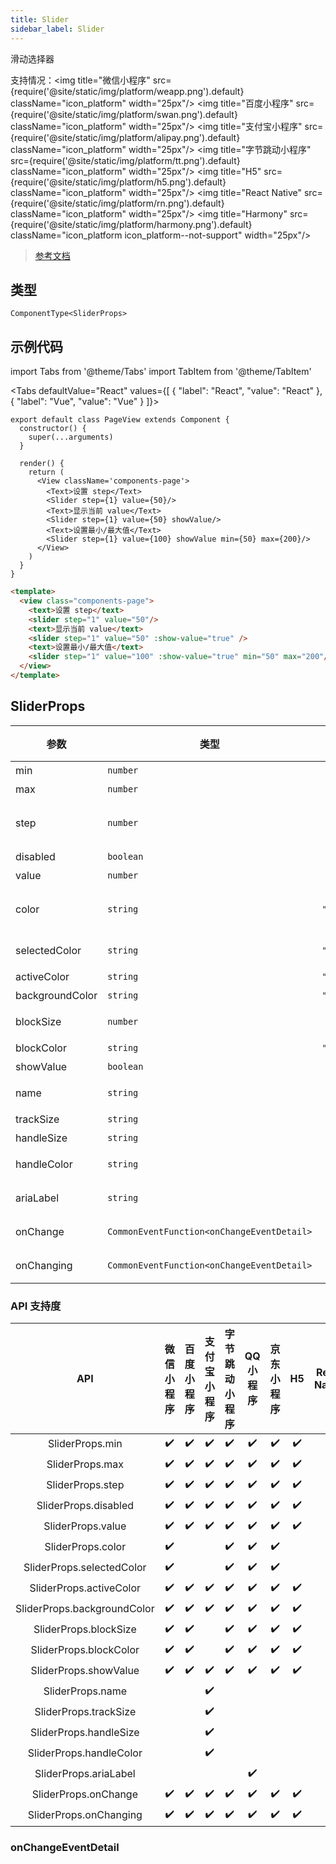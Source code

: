 ```yaml
---
title: Slider
sidebar_label: Slider
---
```


滑动选择器

支持情况：<img title="微信小程序" src={require('@site/static/img/platform/weapp.png').default} className="icon_platform" width="25px"/> <img title="百度小程序" src={require('@site/static/img/platform/swan.png').default} className="icon_platform" width="25px"/> <img title="支付宝小程序" src={require('@site/static/img/platform/alipay.png').default} className="icon_platform" width="25px"/> <img title="字节跳动小程序" src={require('@site/static/img/platform/tt.png').default} className="icon_platform" width="25px"/> <img title="H5" src={require('@site/static/img/platform/h5.png').default} className="icon_platform" width="25px"/> <img title="React Native" src={require('@site/static/img/platform/rn.png').default} className="icon_platform" width="25px"/> <img title="Harmony" src={require('@site/static/img/platform/harmony.png').default} className="icon_platform icon_platform--not-support" width="25px"/>

> [参考文档](https://developers.weixin.qq.com/miniprogram/dev/component/slider.html)

## 类型

```tsx
ComponentType<SliderProps>
```

## 示例代码

import Tabs from '@theme/Tabs'
import TabItem from '@theme/TabItem'

<Tabs
  defaultValue="React"
  values={[
  {
    "label": "React",
    "value": "React"
  },
  {
    "label": "Vue",
    "value": "Vue"
  }
]}>
<TabItem value="React">

```tsx
export default class PageView extends Component {
  constructor() {
    super(...arguments)
  }

  render() {
    return (
      <View className='components-page'>
        <Text>设置 step</Text>
        <Slider step={1} value={50}/>
        <Text>显示当前 value</Text>
        <Slider step={1} value={50} showValue/>
        <Text>设置最小/最大值</Text>
        <Slider step={1} value={100} showValue min={50} max={200}/>
      </View>
    )
  }
}
```
</TabItem>
<TabItem value="Vue">

```html
<template>
  <view class="components-page">
    <text>设置 step</text>
    <slider step="1" value="50"/>
    <text>显示当前 value</text>
    <slider step="1" value="50" :show-value="true" />
    <text>设置最小/最大值</text>
    <slider step="1" value="100" :show-value="true" min="50" max="200"/>
  </view>
</template>
```
</TabItem>
</Tabs>

## SliderProps

| 参数 | 类型 | 默认值 | 必填 | 说明 |
| --- | --- | :---: | :---: | --- |
| min | `number` | `0` | 否 | 最小值 |
| max | `number` | `100` | 否 | 最大值 |
| step | `number` | `1` | 否 | 步长，取值必须大于 0，并且可被(max - min)整除 |
| disabled | `boolean` | `false` | 否 | 是否禁用 |
| value | `number` | `0` | 否 | 当前取值 |
| color | `string` | `"#e9e9e9"` | 否 | 背景条的颜色（请使用 backgroundColor） |
| selectedColor | `string` | `"#1aad19"` | 否 | 已选择的颜色（请使用 activeColor） |
| activeColor | `string` | `"#1aad19"` | 否 | 已选择的颜色 |
| backgroundColor | `string` | `"#e9e9e9"` | 否 | 背景条的颜色 |
| blockSize | `number` | `28` | 否 | 滑块的大小，取值范围为 12 - 28 |
| blockColor | `string` | `"#ffffff"` | 否 | 滑块的颜色 |
| showValue | `boolean` | `false` | 否 | 是否显示当前 value |
| name | `string` |  | 否 | 组件名字，用于表单提交获取数据。 |
| trackSize | `string` | `4` | 否 | 轨道线条高度。 |
| handleSize | `string` | `22` | 否 | 滑块大小。 |
| handleColor | `string` |  | 否 | 滑块填充色，同 CSS 色值。 |
| ariaLabel | `string` |  | 否 | 无障碍访问，（属性）元素的额外描述 |
| onChange | `CommonEventFunction<onChangeEventDetail>` |  | 否 | 完成一次拖动后触发的事件 |
| onChanging | `CommonEventFunction<onChangeEventDetail>` |  | 否 | 拖动过程中触发的事件 |

### API 支持度

| API | 微信小程序 | 百度小程序 | 支付宝小程序 | 字节跳动小程序 | QQ 小程序 | 京东小程序 | H5 | React Native | Harmony |
| :---: | :---: | :---: | :---: | :---: | :---: | :---: | :---: | :---: | :---: |
| SliderProps.min | ✔️ | ✔️ | ✔️ | ✔️ | ✔️ | ✔️ | ✔️ | ✔️ |  |
| SliderProps.max | ✔️ | ✔️ | ✔️ | ✔️ | ✔️ | ✔️ | ✔️ | ✔️ |  |
| SliderProps.step | ✔️ | ✔️ | ✔️ | ✔️ | ✔️ | ✔️ | ✔️ | ✔️ |  |
| SliderProps.disabled | ✔️ | ✔️ | ✔️ | ✔️ | ✔️ | ✔️ | ✔️ | ✔️ |  |
| SliderProps.value | ✔️ | ✔️ | ✔️ | ✔️ | ✔️ | ✔️ | ✔️ | ✔️ |  |
| SliderProps.color | ✔️ |  |  | ✔️ | ✔️ | ✔️ |  |  |  |
| SliderProps.selectedColor | ✔️ |  |  | ✔️ | ✔️ | ✔️ |  |  |  |
| SliderProps.activeColor | ✔️ | ✔️ | ✔️ | ✔️ | ✔️ | ✔️ | ✔️ | ✔️ |  |
| SliderProps.backgroundColor | ✔️ | ✔️ | ✔️ | ✔️ | ✔️ | ✔️ | ✔️ | ✔️ |  |
| SliderProps.blockSize | ✔️ | ✔️ |  | ✔️ | ✔️ | ✔️ | ✔️ |  |  |
| SliderProps.blockColor | ✔️ | ✔️ |  | ✔️ | ✔️ | ✔️ | ✔️ | ✔️ |  |
| SliderProps.showValue | ✔️ | ✔️ | ✔️ | ✔️ | ✔️ | ✔️ | ✔️ | ✔️ |  |
| SliderProps.name |  |  | ✔️ |  |  |  |  |  |  |
| SliderProps.trackSize |  |  | ✔️ |  |  |  |  |  |  |
| SliderProps.handleSize |  |  | ✔️ |  |  |  |  |  |  |
| SliderProps.handleColor |  |  | ✔️ |  |  |  |  |  |  |
| SliderProps.ariaLabel |  |  |  |  | ✔️ |  |  |  |  |
| SliderProps.onChange | ✔️ | ✔️ | ✔️ | ✔️ | ✔️ | ✔️ | ✔️ | ✔️ |  |
| SliderProps.onChanging | ✔️ | ✔️ | ✔️ | ✔️ | ✔️ | ✔️ | ✔️ | ✔️ |  |

### onChangeEventDetail
